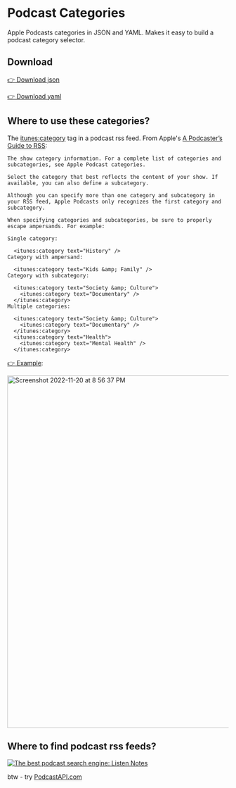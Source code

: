 # Podcast Categories

Apple Podcasts categories in JSON and YAML. Makes it easy to build a podcast category selector.

## Download

[👉 Download json](podcast-categories.json)

[👉 Download yaml](podcast-categories.yaml)

## Where to use these categories?

The <itunes:category> tag in a podcast rss feed. From Apple's [A Podcaster’s Guide to RSS](https://help.apple.com/itc/podcasts_connect/#/itcb54353390):

```
The show category information. For a complete list of categories and subcategories, see Apple Podcast categories.

Select the category that best reflects the content of your show. If available, you can also define a subcategory.

Although you can specify more than one category and subcategory in your RSS feed, Apple Podcasts only recognizes the first category and subcategory.

When specifying categories and subcategories, be sure to properly escape ampersands. For example:

Single category:

  <itunes:category text="History" />
Category with ampersand:

  <itunes:category text="Kids &amp; Family" />
Category with subcategory:

  <itunes:category text="Society &amp; Culture">
    <itunes:category text="Documentary" />
  </itunes:category>
Multiple categories:

  <itunes:category text="Society &amp; Culture">
    <itunes:category text="Documentary" />
  </itunes:category>
  <itunes:category text="Health">
    <itunes:category text="Mental Health" />
  </itunes:category>
```

[👉 Example](https://www.listennotes.com/rss-viewer/?url=https%3A%2F%2Ffeeds.megaphone.fm%2Fmark-levin-podcast):

<img width="801" alt="Screenshot 2022-11-20 at 8 56 37 PM" src="https://user-images.githubusercontent.com/1719237/202968749-bb35c762-9d8d-4dda-8c7e-9d1f7e54fe8d.png">

## Where to find podcast rss feeds?


[![The best podcast search engine: Listen Notes](https://user-images.githubusercontent.com/1719237/202967279-f953e730-c299-4337-af47-2631c45575b1.png)](https://www.listennotes.com/)

btw - try [PodcastAPI.com](https://www.podcastapi.com/)
